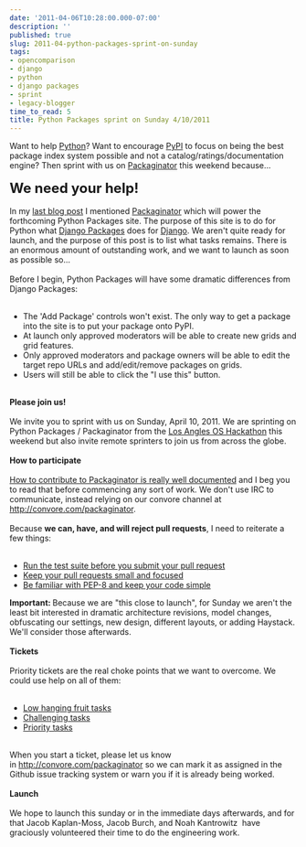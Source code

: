 ```yaml
---
date: '2011-04-06T10:28:00.000-07:00'
description: ''
published: true
slug: 2011-04-python-packages-sprint-on-sunday
tags:
- opencomparison
- django
- python
- django packages
- sprint
- legacy-blogger
time_to_read: 5
title: Python Packages sprint on Sunday 4/10/2011
---
```


Want to help <a href="http://python.org/">Python</a>? Want to encourage <a href="http://pypi.python.org/pypi">PyPI</a> to focus on being the best package index system possible and not a catalog/ratings/documentation engine? Then sprint with us on <a href="https://github.com/cartwheelweb/packaginator">Packaginator</a> this weekend because...<br /><br /><b><span class="Apple-style-span" style="font-size: x-large;">We need your help!</span></b><br /><br />In my <a href="http://pydanny.blogspot.com/2011/04/pycon-2011-sprint-report.html">last blog post</a> I mentioned <a href="https://github.com/cartwheelweb/packaginator">Packaginator</a> which will power the forthcoming Python Packages site. The purpose of this site is to do for Python what <a href="http://djangopackages.com/">Django Packages</a> does for <a href="http://djangoproject.com/">Django</a>. We aren't quite ready for launch, and the purpose of this post is to list what tasks remains. There is an enormous amount of outstanding work, and we want to launch as soon as possible so...<br /><br />Before I begin, Python Packages will have some dramatic differences from Django Packages:<br /><br /><ul><li>The 'Add Package' controls won't exist. The only way to get a package into the site is to put your package onto PyPI.</li><li>At launch only approved moderators will be able to create new grids and grid features.</li><li>Only approved moderators and package owners will be able to edit the target repo URLs and add/edit/remove packages on grids.</li><li>Users will still be able to click the "I use this" button.&nbsp;</li></ul><br /><b>Please join us!</b><br /><br />We invite you to sprint with us on Sunday, April 10, 2011. We are sprinting on Python Packages / Packaginator from the <a href="http://oshackathon-eorg.eventbrite.com/">Los Angles OS Hackathon</a> this weekend but also invite remote sprinters to join us from across the globe.<br /><br /><b>How to participate</b><br /><br /><a href="http://readthedocs.org/docs/packaginator/latest/contributing.html">How to contribute to Packaginator is </a><a href="http://readthedocs.org/docs/packaginator/latest/contributing.html">really well documented</a>&nbsp;and I beg you to read that before commencing any sort of work. We don't use IRC to communicate, instead relying on our convore channel at <a href="http://convore.com/packaginator">http://convore.com/packaginator</a>.<br /><br />Because <b>we can, have, and will reject pull requests</b>, I need to reiterate a few things:<br /><br /><ul><li><a href="http://readthedocs.org/docs/packaginator/latest/contributing.html#run-the-tests">Run the test suite before you submit your pull request</a></li><li><a href="http://readthedocs.org/docs/packaginator/latest/contributing.html#keep-your-pull-requests-limited-to-a-single-issue">Keep your pull requests small and focused</a></li><li><a href="http://readthedocs.org/docs/packaginator/latest/contributing.html#follow-pep-8-and-keep-your-code-simple">Be familiar with PEP-8 and keep your code simple</a></li></ul><b>Important: </b>Because we are "this close to launch", for Sunday we aren't the least bit interested in dramatic architecture revisions, model changes, obfuscating our settings, new design, different layouts, or adding Haystack. We'll consider those afterwards.<br /><div><br /><b>Tickets</b><br /><br />Priority tickets are the real choke points that we want to overcome. We could use help on all of them:<br /><br /><ul><li><a href="https://github.com/cartwheelweb/packaginator/issues/labels/starter">Low hanging fruit tasks</a></li><li><a href="https://github.com/cartwheelweb/packaginator/issues/labels/challenging">Challenging tasks</a></li><li><a href="https://github.com/cartwheelweb/packaginator/issues/labels/Priority">Priority tasks</a></li></ul><br />When you start a ticket, please let us know in&nbsp;<a href="http://convore.com/packaginator">http://convore.com/packaginator</a>&nbsp;so we can mark it as assigned in the Github issue tracking system or warn you if it is already being worked.<br /><br /><b>Launch</b><br /><br />We hope to launch this sunday or in the immediate days afterwards, and for that&nbsp;Jacob Kaplan-Moss, Jacob Burch, and&nbsp;Noah Kantrowitz&nbsp;&nbsp;have graciously volunteered their time to do the engineering work.</div>